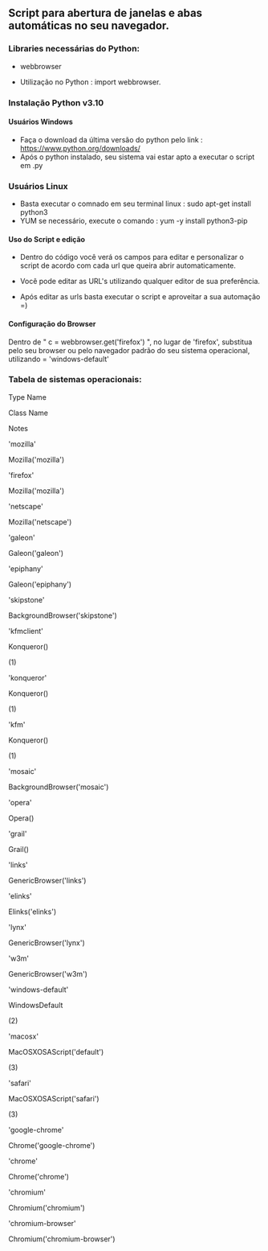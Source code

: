 ## Script para abertura de janelas e abas automáticas no seu navegador.


### Libraries necessárias do Python:

- webbrowser

- Utilização no Python : import webbrowser.

### Instalação Python v3.10

#### Usuários Windows

- Faça o download da última versão do python pelo link : https://www.python.org/downloads/
- Após o python instalado, seu sistema vai estar apto a executar o script em .py

### Usuários Linux

- Basta executar o comnado em seu terminal linux : sudo apt-get install python3
- YUM se necessário, execute o comando : yum -y install python3-pip


#### Uso do Script e edição

- Dentro do código você verá os campos para editar e personalizar o script de acordo com cada url que queira abrir automaticamente.
- Você pode editar as URL's utilizando qualquer editor de sua preferência.

- Após editar as urls basta executar o script e aproveitar a sua automação =)

#### Configuração do Browser

Dentro de  " c = webbrowser.get('firefox') ", no lugar de 'firefox', substitua pelo seu browser ou pelo navegador padrão do seu sistema operacional, utilizando = 'windows-default'

### Tabela de sistemas operacionais:


Type Name
	

Class Name
	

Notes

'mozilla'
	

Mozilla('mozilla')
	

'firefox'
	

Mozilla('mozilla')
	

'netscape'
	

Mozilla('netscape')
	

'galeon'
	

Galeon('galeon')
	

'epiphany'
	

Galeon('epiphany')
	

'skipstone'
	

BackgroundBrowser('skipstone')
	

'kfmclient'
	

Konqueror()
	

(1)

'konqueror'
	

Konqueror()
	

(1)

'kfm'
	

Konqueror()
	

(1)

'mosaic'
	

BackgroundBrowser('mosaic')
	

'opera'
	

Opera()
	

'grail'
	

Grail()
	

'links'
	

GenericBrowser('links')
	

'elinks'
	

Elinks('elinks')
	

'lynx'
	

GenericBrowser('lynx')
	

'w3m'
	

GenericBrowser('w3m')
	

'windows-default'
	

WindowsDefault
	

(2)

'macosx'
	

MacOSXOSAScript('default')
	

(3)

'safari'
	

MacOSXOSAScript('safari')
	

(3)

'google-chrome'
	

Chrome('google-chrome')
	

'chrome'
	

Chrome('chrome')
	

'chromium'
	

Chromium('chromium')
	

'chromium-browser'
	

Chromium('chromium-browser')
